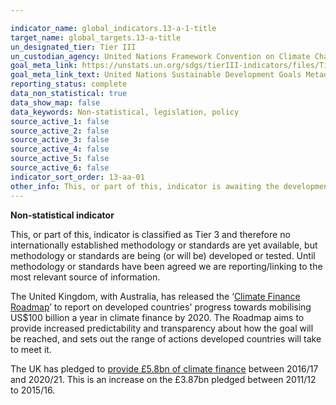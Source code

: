 ```yaml
---

indicator_name: global_indicators.13-a-1-title
target_name: global_targets.13-a-title
un_designated_tier: Tier III
un_custodian_agency: United Nations Framework Convention on Climate Change (UNFCCC), United Nations Educational, Scientific and Cultural Organization - Institute for Statistics (UNESCO-UIS)
goal_meta_link: https://unstats.un.org/sdgs/tierIII-indicators/files/Tier3-13-a-01.pdf
goal_meta_link_text: United Nations Sustainable Development Goals Metadata (PDF 4.0 MB)
reporting_status: complete
data_non_statistical: true
data_show_map: false
data_keywords: Non-statistical, legislation, policy
source_active_1: false
source_active_2: false
source_active_3: false
source_active_4: false
source_active_5: false
source_active_6: false
indicator_sort_order: 13-aa-01
other_info: This, or part of this, indicator is awaiting the development of internationally established methodology and standards (classified by the UN as tier 3). Data follows the UN specification for this indicator. This indicator has been identified in collaboration with topic experts.
---
```

**Non-statistical indicator**

This, or part of this, indicator is classified as Tier 3 and therefore no internationally established methodology or standards are yet available, but methodology or standards are being (or will be) developed or tested. Until methodology or standards have been agreed we are reporting/linking to the most relevant source of information.

The United Kingdom, with Australia, has released the ‘[Climate Finance Roadmap](https://www.gov.uk/government/publications/climate-finance-roadmap-to-us100-billion)’ to report on developed countries' progress towards mobilising US$100 billion a year in climate finance by 2020. The Roadmap aims to provide increased predictability and transparency about how the goal will be reached, and sets out the range of actions developed countries will take to meet it.

The UK has pledged to [provide £5.8bn of climate finance](https://www.gov.uk/guidance/international-climate-finance) between 2016/17 and 2020/21. This is an increase on the £3.87bn pledged between 2011/12 to 2015/16.<br><br>